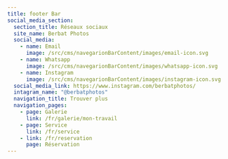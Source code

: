 ```yaml
---
title: footer Bar
social_media_section:
  section_title: Réseaux sociaux
  site_name: Berbat Photos
  social_media:
    - name: Email
      image: /src/cms/navegarionBarContent/images/email-icon.svg
    - name: Whatsapp
      image: /src/cms/navegarionBarContent/images/whatsapp-icon.svg
    - name: Instagram
      image: /src/cms/navegarionBarContent/images/instagram-icon.svg
  social_media_link: https://www.instagram.com/berbatphotos/
  intagram_name: "@berbatphotos"
  navigation_title: Trouver plus
  navigation_pages:
    - page: Galerie
      link: /fr/galerie/mon-travail
    - page: Service
      link: /fr/service
    - link: /fr/reservation
      page: Réservation
---
```

